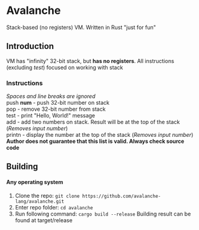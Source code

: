 # Avalanche
Stack-based (no registers) VM. Written in Rust "just for fun"
## Introduction
VM has "infinity" 32-bit stack, but **has no registers**. All instructions (excluding *test*) focused on working with stack
### Instructions
*Spaces and line breaks are ignored*  
push **num** - push 32-bit number on stack  
pop - remove 32-bit number from stack  
test - print "Hello, World!" message  
add - add two numbers on stack. Result will be at the top of the stack (*Removes input number*)  
printn - display the number at the top of the stack (*Removes input number*)  
**Author does not guarantee that this list is valid. Always check source code**
## Building
#### Any operating system
1. Clone the repo:
`git clone https://github.com/avalanche-lang/avalanche.git`
2. Enter repo folder:
`cd avalanche`
3. Run following command:
`cargo build --release`
Building result can be found at target/release
